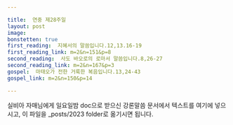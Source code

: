 ```yaml
---

title:  연중 제28주일
layout: post 
image:  
bonstetten: true
first_reading:  지혜서의 말씀입니다.12,13.16-19
first_reading_link: m=2&n=151&p=8
second_reading:  사도 바오로의 로마서 말씀입니다.8,26-27
second_reading_link: m=2&n=167&p=3
gospel:  마태오가 전한 거룩한 복음입니다.13,24-43
gospel_link: m=2&n=150&p=14

---
```



실비아 자매님에게 일요일밤 doc으로 받으신
강론말씀 문서에서
텍스트를 여기에 넣으시고,
이 파일을 _posts/2023 folder로 옮기시면 됩니다.
